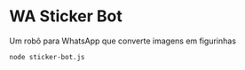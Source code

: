 # WA Sticker Bot
Um robô para WhatsApp que converte imagens em figurinhas

```
node sticker-bot.js
```
